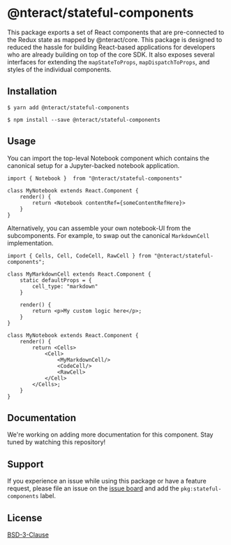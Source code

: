 # @nteract/stateful-components

This package exports a set of React components that are pre-connected to the Redux state as mapped by @nteract/core. This package is designed to reduced the hassle for building React-based applications for developers who are already building on top of the core SDK. It also exposes several interfaces for extending the `mapStateToProps`, `mapDispatchToProps`, and styles of the individual components.

## Installation

```
$ yarn add @nteract/stateful-components
```

```
$ npm install --save @nteract/stateful-components
```

## Usage

You can import the top-leval Notebook component which contains the canonical setup for a Jupyter-backed notebook application.

```
import { Notebook }  from "@nteract/stateful-components"

class MyNotebook extends React.Component {
    render() {
        return <Notebook contentRef={someContentRefHere}>
    }
}
```

Alternatively, you can assemble your own notebook-UI from the subcomponents. For example, to swap out the canonical `MarkdownCell` implementation.

```
import { Cells, Cell, CodeCell, RawCell } from "@nteract/stateful-components";

class MyMarkdownCell extends React.Component {
    static defaultProps = {
        cell_type: "markdown"
    }

    render() {
        return <p>My custom logic here</p>;
    }
}

class MyNotebook extends React.Component {
    render() {
        return <Cells>
            <Cell>
                <MyMarkdownCell/>
                <CodeCell/>
                <RawCell>
            </Cell>
        </Cells>;
    }
}
```

## Documentation

We're working on adding more documentation for this component. Stay tuned by watching this repository!

## Support

If you experience an issue while using this package or have a feature request, please file an issue on the [issue board](https://github.com/nteract/nteract/issues/new/choose) and add the `pkg:stateful-components` label.

## License

[BSD-3-Clause](https://choosealicense.com/licenses/bsd-3-clause/)
